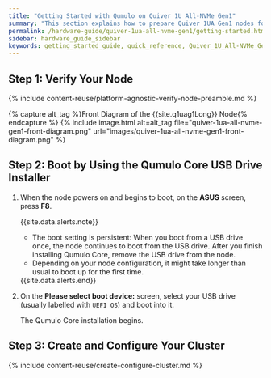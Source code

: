```yaml
---
title: "Getting Started with Qumulo on Quiver 1U All-NVMe Gen1"
summary: "This section explains how to prepare Quiver 1UA Gen1 nodes for creating a Qumulo cluster."
permalink: /hardware-guide/quiver-1ua-all-nvme-gen1/getting-started.html
sidebar: hardware_guide_sidebar
keywords: getting_started_guide, quick_reference, Quiver_1U_All-NVMe_Gen1, Quiver, Quiver_1UA, verify_node, field_verification_tool, FVT
---
```


## Step 1: Verify Your Node
{% include content-reuse/platform-agnostic-verify-node-preamble.md %}

   {% capture alt_tag %}Front Diagram of the {{site.q1uag1Long}} Node{% endcapture %}
   {% include image.html alt=alt_tag file="quiver-1ua-all-nvme-gen1-front-diagram.png" url="images/quiver-1ua-all-nvme-gen1-front-diagram.png" %}


## Step 2: Boot by Using the Qumulo Core USB Drive Installer
1. When the node powers on and begins to boot, on the **ASUS** screen, press **F8**.

   {{site.data.alerts.note}}
   <ul>
     <li>The boot setting is persistent: When you boot from a USB drive once, the node continues to boot from the USB drive. After you finish installing Qumulo Core, remove the USB drive from the node.</li>
     <li>Depending on your node configuration, it might take longer than usual to boot up for the first time.</li>
   </ul>
   {{site.data.alerts.end}}

1. On the **Please select boot device:** screen, select your USB drive (usually labelled with `UEFI OS`) and boot into it.

   The Qumulo Core installation begins.
   

## Step 3: Create and Configure Your Cluster
{% include content-reuse/create-configure-cluster.md %}
